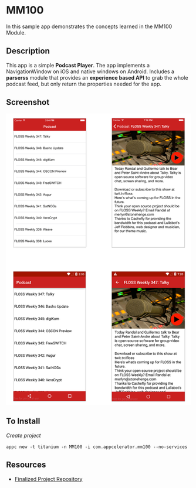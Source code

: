 # MM100

In this sample app demonstrates the concepts learned in the MM100 Module.

## Description
This app is a simple **Podcast Player**.  The app implements a NavigationWindow on iOS and native windows on Android.  Includes a **parserss** module that provides an **experience based API** to grab the whole podcast feed, but only return the properties needed for the app.


## Screenshot

![](assets/screens.png)

## To Install

*Create project*

```
appc new -t titanium -n MM100 -i com.appcelerator.mm100 --no-services
```


## Resources

* [Finalized Project Repository](https://github.com/appcelerator-training/learning-modules-labs/tree/master/ALLOY100/ALLOY100)

